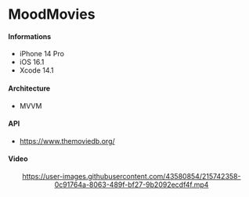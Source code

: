 # MoodMovies


#### Informations

  - iPhone 14 Pro
  - iOS 16.1 
  - Xcode 14.1
  
#### Architecture
  
  - MVVM
  
#### API

  - https://www.themoviedb.org/
  
#### Video

<div align="center">

https://user-images.githubusercontent.com/43580854/215742358-0c91764a-8063-489f-bf27-9b2092ecdf4f.mp4

</div>
  



  
 
  
  
